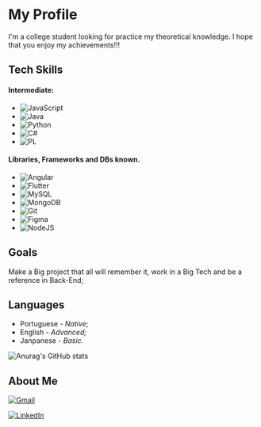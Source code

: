 # My Profile #
 I'm a college student looking for practice my theoretical knowledge. I hope that you enjoy my achievements!!!

## Tech Skills ##

#### Intermediate: ####

- ![JavaScript](https://img.shields.io/badge/JavaScript-F7DF1E?style=for-the-badge&logo=javascript&logoColor=black) 
- ![Java](https://img.shields.io/badge/java-%23ED8B00.svg?style=for-the-badge&logo=openjdk&logoColor=white)
- ![Python](https://img.shields.io/badge/python-3670A0?style=for-the-badge&logo=python&logoColor=ffdd54)
- ![C#](https://img.shields.io/badge/C%23-239120?style=for-the-badge&logo=c-sharp&logoColor=white)
- ![PL](https://img.shields.io/badge/PL%2FSQL-FFFFFF?style=for-the-badge&logo=oracle&logoColor=FF0000&labelColor=FFFFFF&color=FF0000)

#### Libraries, Frameworks and DBs known. ####
- ![Angular](https://img.shields.io/badge/Angular-DD0031?style=for-the-badge&logo=angular&logoColor=white)
- ![Flutter](https://img.shields.io/badge/Flutter-02569B?style=for-the-badge&logo=flutter&logoColor=white)
- ![MySQL](https://img.shields.io/badge/MySQL-00000F?style=for-the-badge&logo=mysql&logoColor=white)
- ![MongoDB](https://img.shields.io/badge/MongoDB-%234ea94b.svg?style=for-the-badge&logo=mongodb&logoColor=white)
- ![Git](https://img.shields.io/badge/GIT-E44C30?style=for-the-badge&logo=git&logoColor=white)
- ![Figma](https://img.shields.io/badge/Figma-696969?style=for-the-badge&logo=figma&logoColor=figma)
- ![NodeJS](https://img.shields.io/badge/node.js-6DA55F?style=for-the-badge&logo=node.js&logoColor=white)



## Goals ##
Make a Big project that all will remember it, work in a Big Tech and be a reference in Back-End;

## Languages ##
- Portuguese - *Native*;
- English - *Advanced;*
- Janpanese - *Basic.*


![Anurag's GitHub stats](https://github-readme-stats.vercel.app/api?username=Jhonn-y&show_icons=true&theme=transparent)


## About Me ##

[![Gmail](https://img.shields.io/badge/Gmail-333333?style=for-the-badge&logo=gmail&logoColor=red)](mailto:jhomartins000098@gmail.com)

[![LinkedIn](https://img.shields.io/badge/LinkedIn-0077B5?style=for-the-badge&logo=linkedin&logoColor=white)](https://www.linkedin.com/in/jhonatan-wesley-santos-95bb10205/)
